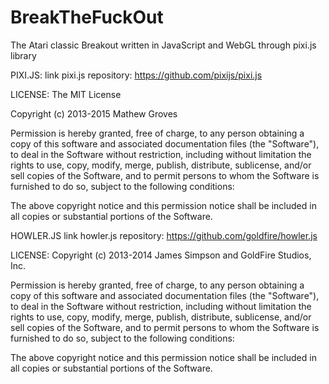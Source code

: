 # BreakTheFuckOut
The Atari classic Breakout written in JavaScript and WebGL through pixi.js library

PIXI.JS:
link pixi.js repository: https://github.com/pixijs/pixi.js

LICENSE: 
The MIT License

Copyright (c) 2013-2015 Mathew Groves

Permission is hereby granted, free of charge, to any person obtaining a copy
of this software and associated documentation files (the "Software"), to deal
in the Software without restriction, including without limitation the rights
to use, copy, modify, merge, publish, distribute, sublicense, and/or sell
copies of the Software, and to permit persons to whom the Software is
furnished to do so, subject to the following conditions:

The above copyright notice and this permission notice shall be included in
all copies or substantial portions of the Software.



HOWLER.JS
link howler.js repository: https://github.com/goldfire/howler.js

LICENSE:
Copyright (c) 2013-2014 James Simpson and GoldFire Studios, Inc.

Permission is hereby granted, free of charge, to any person obtaining
a copy of this software and associated documentation files (the
"Software"), to deal in the Software without restriction, including
without limitation the rights to use, copy, modify, merge, publish,
distribute, sublicense, and/or sell copies of the Software, and to
permit persons to whom the Software is furnished to do so, subject to
the following conditions:

The above copyright notice and this permission notice shall be
included in all copies or substantial portions of the Software.




